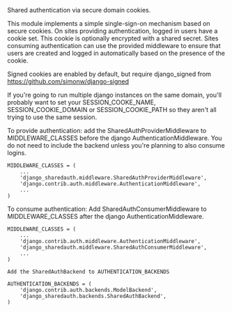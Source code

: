 Shared authentication via secure domain cookies.

This module implements a simple single-sign-on mechanism based on
secure cookies. On sites providing authentication, logged in users
have a cookie set. This cookie is optionally encrypted with a shared
secret. Sites consuming authentication can use the provided middleware
to ensure that users are created and logged in automatically based on
the presence of the cookie.

Signed cookies are enabled by default, but require django_signed from
https://github.com/simonw/django-signed

If you're going to run multiple django instances on the same domain, you'll
probably want to set your SESSION_COOKE_NAME, SESSION_COOKIE_DOMAIN or
SESSION_COOKIE_PATH so they aren't all trying to use the same session.

To provide authentication:
    add  the SharedAuthProviderMiddleware to MIDDLEWARE_CLASSES before the
    django AuthenticationMiddleware. You do not need to include the backend
    unless you're planning to also consume logins.

    MIDDLEWARE_CLASSES = (
        ...
        'django_sharedauth.middleware.SharedAuthProviderMiddleware',
        'django.contrib.auth.middleware.AuthenticationMiddleware',
        ...
    )

To consume authentication:
    Add SharedAuthConsumerMiddleware to MIDDLEWARE_CLASSES after the
    django AuthenticationMiddleware.

    MIDDLEWARE_CLASSES = (
        ...
        'django.contrib.auth.middleware.AuthenticationMiddleware',
        'django_sharedauth.middleware.SharedAuthConsumerMiddleware',
        ...
    )

    Add the SharedAuthBackend to AUTHENTICATION_BACKENDS

    AUTHENTICATION_BACKENDS = (
        'django.contrib.auth.backends.ModelBackend',
        'django_sharedauth.backends.SharedAuthBackend',
    )